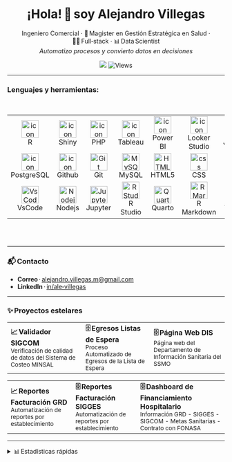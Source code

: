 <h1 align="center">¡Hola! 🙌 soy Alejandro Villegas</h1>
<p align="center">
  Ingeniero Comercial · 🏥 Magister en Gestión Estratégica en Salud · 🧑‍💻 Full‑stack · 📊 Data Scientist<br>
  <em>Automatizo procesos y convierto datos en decisiones</em>
</p>


<!-- Badges -->
<p align="center">
  <a href="https://www.linkedin.com/in/ale-villegas/"><img
    src="https://img.shields.io/badge/LinkedIn-AleVillegas-0A66C2?style=for-the-badge&logo=linkedin&logoColor=white"></a>
  <img src="https://komarev.com/ghpvc/?username=alevllgs&color=brightgreen&style=for-the-badge" alt="Views" />
</p>

---
<h3 align="left">
Lenguajes y herramientas:
</h3>

<table>
<div style="display: flex; align-items: flex-start; align: center">
<table align="center">
  <tr>
    <td align="center" width="96">
        <img src="https://www.r-project.org/Rlogo.png" alt="icon" width="40" height="40" />
      <br>R
    </td>
    <td align="center" width="96">
      <a href="https://shiny.rstudio.com/">
        <img src="https://upload.wikimedia.org/wikipedia/commons/b/bf/Shiny_hex_logo.svg" alt="icon" width="40" height="40"/>
      </a>
      <br>Shiny
    </td>
    <td align="center" width="96">
        <img src="https://upload.wikimedia.org/wikipedia/commons/2/27/PHP-logo.svg" alt="icon" width="40" height="40" />
      <br>PHP
    </td>
    <td align="center" width="96">
        <img src="https://user-images.githubusercontent.com/18670428/67620073-ca558e00-f7fa-11e9-9ea2-ed3a80c59210.png" alt="icon" width="40" height="40" />
      <br>Tableau
    </td>
    <td align="center" width="96">
        <img src="https://github.com/microsoft/PowerBI-Icons/blob/main/PNG/Power-BI.png" alt="icon" width="40" height="40" />
      <br>Power BI
    </td>
    <td align="center" width="96">
        <img src="https://www.gstatic.com/analytics-suite/header/suite/v2/ic_data_studio.svg" alt="icon" width="40" height="40" />
      <br>Looker Studio
    </td>
    <td align="center" width="96">
        <img src="https://techstack-generator.vercel.app/js-icon.svg" alt="icon" width="40" height="40" />
      <br>JavaScript
    </td>
    <td align="center" width="96">
        <img src="https://techstack-generator.vercel.app/react-icon.svg" alt="React" width="40" height="40" />
      <br>React
    </td>
    <td align="center" width="96">
        <img src="https://techstack-generator.vercel.app/python-icon.svg" alt="Python" width="40" height="40" />
      <br>Python
    </td>
  </tr>
  <tr>
  <td align="center" width="96">
        <img src="https://skillicons.dev/icons?i=postgres" alt="icon" width="40" height="40" />
      <br>PostgreSQL
    <td align="center" width="96">
        <img src="https://techstack-generator.vercel.app/github-icon.svg" alt="icon" width="40" height="40" />
      <br>Github
    </td>
    <td align="center" width="96"> 
        <img src="https://user-images.githubusercontent.com/25181517/192108372-f71d70ac-7ae6-4c0d-8395-51d8870c2ef0.png" width="40" height="40" alt="Git" />
      <br>Git
    </td>
    <td align="center"  width="96">
        <img src="https://techstack-generator.vercel.app/mysql-icon.svg" width="40" height="40" alt="MySQL" />
      <br>MySQL
    </td>
    <td align="center"  width="96">
        <img src="https://skillicons.dev/icons?i=html" width="40" height="40" alt="HTML5" />
      <br>HTML5
    </td>
    <td align="center" width="96">
        <img src="https://skillicons.dev/icons?i=css" width="40" height="40" alt="css" />
      <br>CSS
    </td>
    <td align="center"  width="96">
        <img src="https://skillicons.dev/icons?i=bootstrap" width="40" height="40" alt="bootstrap" />
      <br>Bootstrap
    </td>
    <td align="center" width="96">
        <img src="https://skillicons.dev/icons?i=nodejs" width="40" height="40" alt="Nodejs" />
      <br>Nodejs
    </td>
    <td align="center" width="96">
        <img src="https://www.vectorlogo.zone/logos/sqlite/sqlite-icon.svg"width="40" height="40" alt="SQLite" />
      <br>SQLite
    </td>
  </tr>
 <tr>
      <td align="center" width="96">
        <img src="https://skillicons.dev/icons?i=vscode" width="40" height="40" alt="VsCode" />
      <br>VsCode
    </td>
        <td align="center" width="96">
        <img src="https://skillicons.dev/icons?i=nodejs" width="40" height="40" alt="Nodejs" />
      <br>Nodejs
      </td>
      </td>
    <td align="center" width="96">
        <img src="https://jupyter.org/assets/homepage/main-logo.svg" width="40" height="40" alt="Jupyter" />
      <br>Jupyter
    </td>
            <td align="center" width="96">
        <img src="https://upload.wikimedia.org/wikipedia/commons/d/d0/RStudio_logo_flat.svg" width="40" height="40" alt="R Studio" />
      <br>R Studio
    </td>
              <td align="center" width="96">
        <img src="https://user-images.githubusercontent.com/1769619/195922332-4308bb3c-ccfd-47e6-b6a6-f48b94c22fcf.svg" width="40" height="40" alt="Quarto" />
      <br>Quarto
    </td>
              <td align="center" width="96">
        <img src="https://pkgs.rstudio.com/rmarkdown/reference/figures/logo.png" width="40" height="40" alt="R Markdown" />
      <br>R Markdown
  <td align="center" width="96">
      <a href="">
        <img src="https://upload.wikimedia.org/wikipedia/commons/f/ff/Tidyverse_hex_logo.png" alt="Tidyverse" width="40" height="40" />
      </a>
      <br>Tidyverse
    </td>
              <td align="center" width="96">
        <img src="https://ycphs.github.io/openxlsx/reference/figures/logo.png" width="40" height="40" alt="Openxlsx" />
      <br>Openxlsx
    </td>
    <td align="center" width="96">
        <img src="https://odbc.r-dbi.org/logo.png" width="40" height="40" alt="DBI" />
      <br>DBI
    </td>
 </tr>
</table>
<br><br>
</table>

---

### 📬 Contacto
- **Correo** · <alejandro.villegas.m@gmail.com>  
- **LinkedIn** · [in/ale‑villegas](https://www.linkedin.com/in/ale-villegas)

---

### ✨ Proyectos estelares
| | | |
|---|---|---|
|**📈 Validador SIGCOM**<br><sup>Verificación de calidad de datos del Sistema de Costeo MINSAL</sup>|**🗄️ Egresos Listas de Espera**<br><sup>Proceso Automatizado de Egresos de la Lista de Espera</sup>|**🗄️ Página Web DIS**<br><sup>Página web del Departamento de Información Sanitaria del SSMO</sup>

| | | |
|---|---|---|
|**📈 Reportes Facturación GRD**<br><sup>Automatización de reportes por establecimiento</sup>|**🗄️ Reportes Facturación SIGGES**<br><sup>Automatización de reportes por establecimiento</sup>|**🗄️ Dashboard de Financiamiento Hospitalario**<br><sup>Información GRD - SIGGES - SIGCOM - Metas Sanitarias - Contrato con FONASA</sup>

---

<details>
<summary>📊 Estadísticas rápidas</summary>
<p align="left">
<img align="left" src="https://github-readme-stats.vercel.app/api/top-langs/?username=alevllgs&langs_count=10" alt="Top Languages">
</p>

<p>
&nbsp;<img align="center" src="https://github-readme-stats.vercel.app/api?username=alevllgs&show_icons=true&locale=en" alt="alevllgs" />
</p>
</details>

